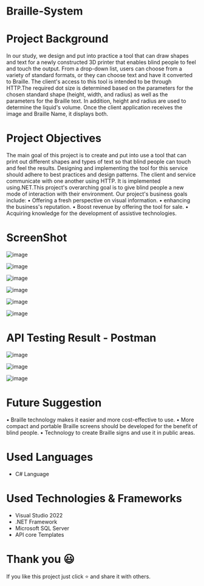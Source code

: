 # Braille-System

# Project Background
In our study, we design and put into practice a tool that can draw shapes and text for a newly constructed 3D printer that enables blind people to feel and touch the output.
From a drop-down list, users can choose from a variety of standard formats, or they can choose text and have it converted to Braille. The client's access to this tool is intended to be through HTTP.The required dot size is determined based on the parameters for the chosen standard shape (height, width, and radius) as well as the parameters for the Braille text. In addition, height and radius are used to determine the liquid's volume. Once the client application receives the image and Braille Name, it displays both.

# Project Objectives
The main goal of this project is to create and put into use a tool that can print out different shapes and types of text so that blind people can touch and feel the results.
Designing and implementing the tool for this service should adhere to best practices and design patterns. The client and service communicate with one another using HTTP. It is implemented using.NET.This project's overarching goal is to give blind people a new mode of interaction with their environment.
Our project's business goals include: 
• Offering a fresh perspective on visual information.
• enhancing the business's reputation.
• Boost revenue by offering the tool for sale.
• Acquiring knowledge for the development of assistive technologies.

# ScreenShot

![image](https://github.com/MokshaDill/Braille-System/assets/97075043/d900268e-ec47-4eb8-93b2-d04d59e783ae)

![image](https://github.com/MokshaDill/Braille-System/assets/97075043/bc165128-49ea-44df-aa8b-2be6c3710fa0)

![image](https://github.com/MokshaDill/Braille-System/assets/97075043/3c1eede4-5660-4cc3-8de0-5c5df1f907f5)

![image](https://github.com/MokshaDill/Braille-System/assets/97075043/ffa0c21a-a9ce-47e8-9137-03bd9dc88aaa)

![image](https://github.com/MokshaDill/Braille-System/assets/97075043/438f172b-5e66-4c85-bfb0-1b8d9d8fdef6)

![image](https://github.com/MokshaDill/Braille-System/assets/97075043/4ec247c1-47af-40f9-bece-02b1017da679)

# API Testing Result - Postman

![image](https://github.com/MokshaDill/Braille-System/assets/97075043/4d0a8cb7-d49d-4b56-a7bf-5ea0aec989ee)

![image](https://github.com/MokshaDill/Braille-System/assets/97075043/18951eb0-b199-4fbe-9a01-94ef0079335a)

![image](https://github.com/MokshaDill/Braille-System/assets/97075043/2df0b373-2990-4c1d-bed6-0a23bfbf2bb3)

# Future Suggestion

• Braille technology makes it easier and more cost-effective to use.
• More compact and portable Braille screens should be developed for the benefit of blind people.
• Technology to create Braille signs and use it in public areas.

# Used Languages
* C# Language

# Used Technologies & Frameworks
* Visual Studio 2022
* .NET Framework
* Microsoft SQL Server
* API core Templates

# Thank you 😃

If you like this project just click ⭐ and share it with others.



